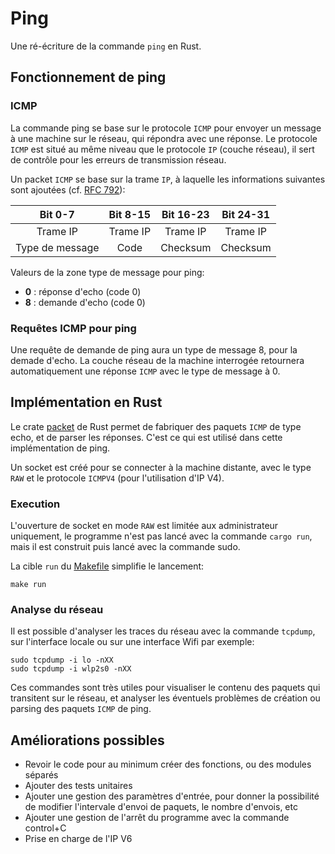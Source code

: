 # Ping

Une ré-écriture de la commande `ping` en Rust.

## Fonctionnement de ping

### ICMP

La commande ping se base sur le protocole `ICMP` pour envoyer un message à une machine sur le réseau, 
qui répondra avec une réponse. Le protocole `ICMP` est situé au même niveau que le protocole `IP` (couche réseau), 
il sert de contrôle pour les erreurs de transmission réseau.

Un packet `ICMP` se base sur la trame `IP`, à laquelle les informations suivantes sont ajoutées (cf. [RFC 792](https://datatracker.ietf.org/doc/html/rfc792)):

|      Bit 0-7     |      Bit 8-15    |     Bit 16-23    |     Bit 24-31    |
|:----------------:|:----------------:|:----------------:|:----------------:|
|     Trame IP     |     Trame IP     |     Trame IP     |     Trame IP     |
| Type de message  |        Code      |     Checksum     |     Checksum     |

Valeurs de la zone type de message pour ping:

 - **0** : réponse d'echo (code 0)
 - **8** : demande d'echo (code 0)

### Requêtes ICMP pour ping

Une requête de demande de ping aura un type de message 8, pour la demade d'echo. La couche réseau de la machine 
interrogée retournera automatiquement une réponse `ICMP` avec le type de message à 0.

## Implémentation en Rust

Le crate [packet](https://docs.rs/packet/latest/packet/) de Rust permet de fabriquer des paquets `ICMP` de type echo, et de parser les réponses.
C'est ce qui est utilisé dans cette implémentation de ping.

Un socket est créé pour se connecter à la machine distante, avec le type `RAW` et le protocole `ICMPV4` (pour l'utilisation d'IP V4).

### Execution

L'ouverture de socket en mode `RAW` est limitée aux administrateur uniquement, le programme n'est pas lancé avec la commande `cargo run`, 
mais il est construit puis lancé avec la commande sudo.

La cible `run` du [Makefile](Makefile) simplifie le lancement:

```
make run
```

### Analyse du réseau

Il est possible d'analyser les traces du réseau avec la commande `tcpdump`, sur l'interface locale ou sur une interface Wifi par exemple:

```
sudo tcpdump -i lo -nXX
sudo tcpdump -i wlp2s0 -nXX
```

Ces commandes sont très utiles pour visualiser le contenu des paquets qui transitent sur le réseau, et analyser les éventuels problèmes de 
création ou parsing des paquets `ICMP` de ping.

## Améliorations possibles

 - Revoir le code pour au minimum créer des fonctions, ou des modules séparés
 - Ajouter des tests unitaires
 - Ajouter une gestion des paramètres d'entrée, pour donner la possibilité de modifier l'intervale d'envoi de paquets, le nombre d'envois, etc
 - Ajouter une gestion de l'arrêt du programme avec la commande control+C
 - Prise en charge de l'IP V6